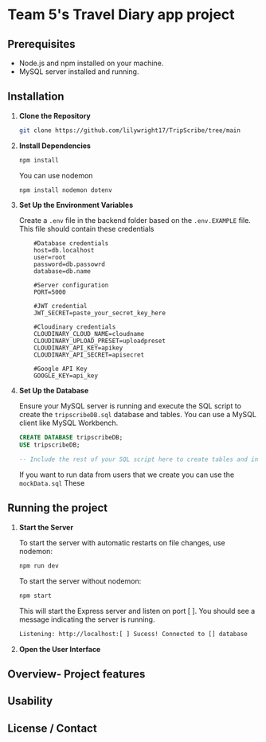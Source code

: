 # Team 5's Travel Diary app project 

## Prerequisites 

- Node.js and npm installed on your machine.
- MySQL server installed and running.

## Installation
1. **Clone the Repository**

    ```bash
    git clone https://github.com/lilywright17/TripScribe/tree/main
    ```

2. **Install Dependencies**

    ```bash
    npm install 
    ```
    You can use nodemon 

    ```bash
    npm install nodemon dotenv 
    ```

3. **Set Up the Environment Variables**

    Create a `.env` file in the backend folder based on the `.env.EXAMPLE` file. This file should contain these credentials

    ```env
        #Database credentials
        host=db.localhost
        user=root
        password=db.passowrd
        database=db.name

        #Server configuration
        PORT=5000

        #JWT credential
        JWT_SECRET=paste_your_secret_key_here

        #Cloudinary credentials
        CLOUDINARY_CLOUD_NAME=cloudname
        CLOUDINARY_UPLOAD_PRESET=uploadpreset
        CLOUDINARY_API_KEY=apikey
        CLOUDINARY_API_SECRET=apisecret

        #Google API Key
        GOOGLE_KEY=api_key

4. **Set Up the Database**

    Ensure your MySQL server is running and execute the SQL script to create the `tripscribeDB.sql` database and tables. You can use a MySQL client like MySQL Workbench.

    ```sql
    CREATE DATABASE tripscribeDB;
    USE tripscribeDB;

    -- Include the rest of your SQL script here to create tables and insert data.
    ```

    If you want to run data from users that we create you can use the `mockData.sql` These 

## Running the project 
1. **Start the Server**

    To start the server with automatic restarts on file changes, use nodemon:
    ```bash
    npm run dev
    ```
    
    To start the server without nodemon:
    ```bash
    npm start
    ```

    This will start the Express server and listen on port [ ]. You should see a message indicating the server is running.

    ```bash
    Listening: http://localhost:[ ] Sucess! Connected to [] database
    ```

2. **Open the User Interface**


## Overview- Project features 
## Usability 
## License / Contact 